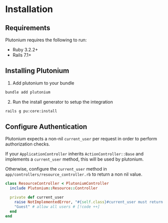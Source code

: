 # Installation

## Requirements

Plutonium requires the following to run:

- Ruby 3.2.2+
- Rails 7.1+

## Installing Plutonium

1. Add plutonium to your bundle

```bash
bundle add plutonium
```

2. Run the install generator to setup the integration

```bash
rails g pu:core:install
```

## Configure Authentication

Plutonium expects a non-nil `current_user` per request in order to perform authorization checks.

If your `ApplicationController` inherits `ActionController::Base` and implements a `current_user` method,
this will be used by plutonium.

Otherwise, configure the `current_user` method in `app/controllers/resource_controller.rb` to return a non nil value.

```ruby
class ResourceController < PlutoniumController
  include Plutonium::Resource::Controller

  private def current_user
    raise NotImplementedError, "#{self.class}#current_user must return a non nil value" # [!code --]
    "Guest" # allow all users # [!code ++]
  end
end
```

<!--

VitePress provides Syntax Highlighting powered by [Shiki](https://github.com/shikijs/shiki), with additional features like line-highlighting:

**Input**

````md
```js{4}
export default {
  data () {
    return {
      msg: 'Highlighted!'
    }
  }
}
```
````

**Output**

```js{4}
export default {
  data () {
    return {
      msg: 'Highlighted!'
    }
  }
}
```

## Custom Containers

**Input**

```md
::: info
This is an info box.
:::

::: tip
This is a tip.
:::

::: warning
This is a warning.
:::

::: danger
This is a dangerous warning.
:::

::: details
This is a details block.
:::
```

**Output**

::: info
This is an info box.
:::

::: tip
This is a tip.
:::

::: warning
This is a warning.
:::

::: danger
This is a dangerous warning.
:::

::: details
This is a details block.
:::

## More

Check out the documentation for the [full list of markdown extensions](https://vitepress.dev/guide/markdown).

 -->
